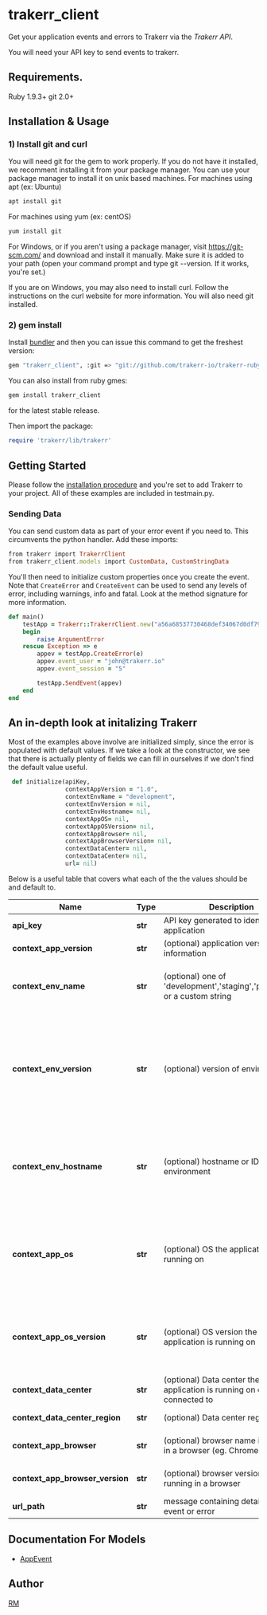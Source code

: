 # trakerr_client
Get your application events and errors to Trakerr via the *Trakerr API*.

You will need your API key to send events to trakerr.

## Requirements.

Ruby 1.9.3+
git 2.0+

## Installation & Usage
### 1) Install git and curl
You will need git for the gem to work properly. If you do not have it installed, we recomment installing it from your package manager. You can use your package manager to install it on unix based machines. For machines using apt (ex: Ubuntu)

```bash
apt install git
```
For machines using yum (ex: centOS)
```bash
yum install git
```
For Windows, or if you aren't using a package manager, visit https://git-scm.com/ and download and install it manually. Make sure it is added to your path (open your command prompt and type git --version. If it works, you're set.)


If you are on Windows, you may also need to install curl. Follow the instructions on the curl website for more information. You will also need git installed.

### 2) gem install

Install [bundler](http://bundler.io/) and then you can issue this command to get the freshest version:
```sh
gem "trakerr_client", :git => "git://github.com/trakerr-io/trakerr-ruby.git"
```

You can also install from ruby gmes:
```sh
gem install trakerr_client
```
for the latest stable release.

Then import the package:
```ruby
require 'trakerr/lib/trakerr'
```

## Getting Started

Please follow the [installation procedure](#installation--usage) and you're set to add Trakerr to your project. All of these examples are included in testmain.py.

### Sending Data
You can send custom data as part of your error event if you need to. This circumvents the python handler. Add these imports:

```ruby
from trakerr import TrakerrClient
from trakerr_client.models import CustomData, CustomStringData
```

You'll then need to initialize custom properties once you create the event. Note that `CreateError` and `CreateEvent` can be used to send any levels of error, including warnings, info and fatal. Look at the method signature for more information.

```ruby
def main()
    testApp = Trakerr::TrakerrClient.new("a56a68537730468def34067d0df7943f17815001900144", "1.0", "development")
    begin
        raise ArgumentError
    rescue Exception => e
        appev = testApp.CreateError(e)
        appev.event_user = "john@trakerr.io"
        appev.event_session = "5"

        testApp.SendEvent(appev)
    end
end
```

## An in-depth look at initalizing Trakerr
Most of the examples above involve are initialized simply, since the error is populated with default values. If we take a look at the constructor, we see that there is actually plenty of fields we can fill in ourselves if we don't find the default value useful.
```ruby
 def initialize(apiKey,
                contextAppVersion = "1.0",
                contextEnvName = "development",
                contextEnvVersion = nil,
                contextEnvHostname= nil,
                contextAppOS= nil,
                contextAppOSVersion= nil,
                contextAppBrowser= nil,
                contextAppBrowserVersion= nil,
                contextDataCenter= nil,
                contextDataCenter= nil,
                url= nil)
```

Below is a useful table that covers what each of the the values should be and default to.


Name | Type | Description | Notes
------------ | ------------- | ------------- | -------------
**api_key** | **str** | API key generated to identfy the application | 
**context_app_version** | **str** | (optional) application version information | [optional if passed `None`] 
**context_env_name** | **str** | (optional) one of &#39;development&#39;,&#39;staging&#39;,&#39;production&#39; or a custom string | [optional if passed `None`] Default Value: "develoment"
**context_env_version** | **str** | (optional) version of environment | [optional if passed `None`] Default Value: Interpreter type(ie. cpython, ironpy) and python version (ie. 2.7.8)
**context_env_hostname** | **str** | (optional) hostname or ID of environment | [optional if passed `None`] Default value: Name of the node the program is currently run on.
**context_app_os** | **str** | (optional) OS the application is running on | [optional if passed `None`] Default value: OS name (ie. Windows, MacOS) + Release (ie. 7, 8, 10, X)
**context_app_os_version** | **str** | (optional) OS version the application is running on | [optional if passed `None`] Default value: OS provided version number
**context_data_center** | **str** | (optional) Data center the application is running on or connected to | [optional if passed `None`] 
**context_data_center_region** | **str** | (optional) Data center region | [optional if passed `None`]
**context_app_browser** | **str** | (optional) browser name if running in a browser (eg. Chrome) | [optional] For web frameworks
**context_app_browser_version** | **str** | (optional) browser version if running in a browser | [optional] For web frameworks
**url_path** | **str** | message containing details of the event or error | 



## Documentation For Models

 - [AppEvent](https://github.com/trakerr-io/trakerr-python/blob/master/generated/docs/AppEvent.md)

## Author
[RM](https://github.com/RMSD)
